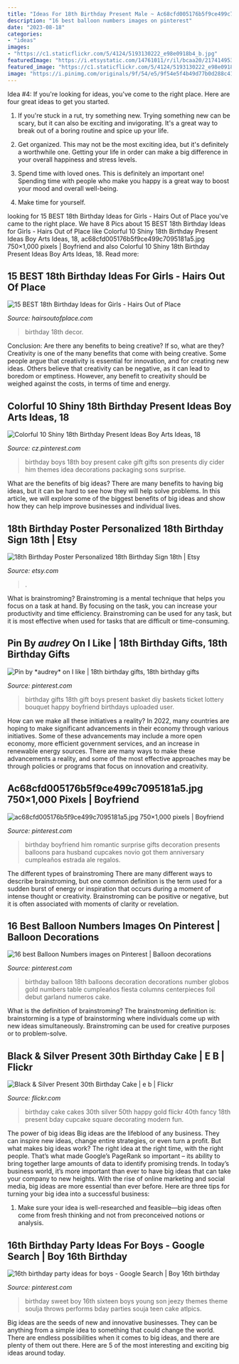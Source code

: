 ```yaml
---
title: "Ideas For 18th Birthday Present Male ~ Ac68cfd005176b5f9ce499c7095181a5.jpg 750×1,000 Pixels"
description: "16 best balloon numbers images on pinterest"
date: "2023-08-18"
categories:
- "ideas"
images:
- "https://c1.staticflickr.com/5/4124/5193130222_e98e0918b4_b.jpg"
featuredImage: "https://i.etsystatic.com/14761011/r/il/bcaa20/2174149536/il_794xN.2174149536_spe7.jpg"
featured_image: "https://c1.staticflickr.com/5/4124/5193130222_e98e0918b4_b.jpg"
image: "https://i.pinimg.com/originals/9f/54/e5/9f54e5f4b49d77b0d288c41f92a1044d.jpg"
---
```



Idea #4:
If you're looking for ideas, you've come to the right place. Here are four great ideas to get you started.
1. If you're stuck in a rut, try something new. Trying something new can be scary, but it can also be exciting and invigorating. It's a great way to break out of a boring routine and spice up your life.

2. Get organized. This may not be the most exciting idea, but it's definitely a worthwhile one. Getting your life in order can make a big difference in your overall happiness and stress levels.

3. Spend time with loved ones. This is definitely an important one! Spending time with people who make you happy is a great way to boost your mood and overall well-being.

4. Make time for yourself.

	

		
looking for 15 BEST 18th Birthday Ideas for Girls - Hairs Out of Place you've came to the right place. We have 8 Pics about 15 BEST 18th Birthday Ideas for Girls - Hairs Out of Place like Colorful 10 Shiny 18th Birthday Present Ideas Boy Arts Ideas, 18, ac68cfd005176b5f9ce499c7095181a5.jpg 750×1,000 pixels | Boyfriend and also Colorful 10 Shiny 18th Birthday Present Ideas Boy Arts Ideas, 18. Read more:
		
    
## 15 BEST 18th Birthday Ideas For Girls - Hairs Out Of Place

<img loading=lazy src="https://hairsoutofplace.com/wp-content/uploads/2020/11/18th-birthday-ideas.jpg" onerror="this.onerror=null;this.src='https://tse1.mm.bing.net/th?id=OIP.a31Oqr96ZO_IGfIoc9zfmwHaLG&amp;pid=15.1';" alt="15 BEST 18th Birthday Ideas for Girls - Hairs Out of Place">

_Source: hairsoutofplace.com_

>birthday 18th decor. 

	

Conclusion: Are there any benefits to being creative? If so, what are they?
Creativity is one of the many benefits that come with being creative. Some people argue that creativity is essential for innovation, and for creating new ideas. Others believe that creativity can be negative, as it can lead to boredom or emptiness. However, any benefit to creativity should be weighed against the costs, in terms of time and energy.

    
## Colorful 10 Shiny 18th Birthday Present Ideas Boy Arts Ideas, 18

<img loading=lazy src="https://i.pinimg.com/736x/8c/8c/23/8c8c2399a02900a185b2aa85a9d1b9f0.jpg" onerror="this.onerror=null;this.src='https://tse4.mm.bing.net/th?id=OIP.qysKdmKnuAcrem2iWR6jLQHaJ3&amp;pid=15.1';" alt="Colorful 10 Shiny 18th Birthday Present Ideas Boy Arts Ideas, 18">

_Source: cz.pinterest.com_

>birthday boys 18th boy present cake gift gifts son presents diy cider him themes idea decorations packaging sons surprise. 

	

What are the benefits of big ideas?
There are many benefits to having big ideas, but it can be hard to see how they will help solve problems. In this article, we will explore some of the biggest benefits of big ideas and show how they can help improve businesses and individual lives.

    
## 18th Birthday Poster Personalized 18th Birthday Sign 18th | Etsy

<img loading=lazy src="https://i.etsystatic.com/14761011/r/il/bcaa20/2174149536/il_794xN.2174149536_spe7.jpg" onerror="this.onerror=null;this.src='https://tse3.mm.bing.net/th?id=OIP.dNHr8V7jtL3WgnZCxr616wHaHu&amp;pid=15.1';" alt="18th Birthday Poster Personalized 18th Birthday Sign 18th | Etsy">

_Source: etsy.com_

>. 

	

What is brainstroming? Brainstroming is a mental technique that helps you focus on a task at hand. By focusing on the task, you can increase your productivity and time efficiency. Brainstroming can be used for any task, but it is most effective when used for tasks that are difficult or time-consuming.

    
## Pin By *audrey* On I Like | 18th Birthday Gifts, 18th Birthday Gifts

<img loading=lazy src="https://i.pinimg.com/originals/9f/54/e5/9f54e5f4b49d77b0d288c41f92a1044d.jpg" onerror="this.onerror=null;this.src='https://tse4.mm.bing.net/th?id=OIP.Yq1aoo3JpKMKcYJb1LUPfAAAAA&amp;pid=15.1';" alt="Pin by *audrey* on I like | 18th birthday gifts, 18th birthday gifts">

_Source: pinterest.com_

>birthday gifts 18th gift boys present basket diy baskets ticket lottery bouquet happy boyfriend birthdays uploaded user. 

	

How can we make all these initiatives a reality?
In 2022, many countries are hoping to make significant advancements in their economy through various initiatives. Some of these advancements may include a more open economy, more efficient government services, and an increase in renewable energy sources. There are many ways to make these advancements a reality, and some of the most effective approaches may be through policies or programs that focus on innovation and creativity.

    
## Ac68cfd005176b5f9ce499c7095181a5.jpg 750×1,000 Pixels | Boyfriend

<img loading=lazy src="https://i.pinimg.com/originals/f0/fa/00/f0fa00a90f88eb4dc997a14a61eb01ab.jpg" onerror="this.onerror=null;this.src='https://tse3.mm.bing.net/th?id=OIP.ZCRelR22T4gfV4bQdzlXMgHaJ4&amp;pid=15.1';" alt="ac68cfd005176b5f9ce499c7095181a5.jpg 750×1,000 pixels | Boyfriend">

_Source: pinterest.com_

>birthday boyfriend him romantic surprise gifts decoration presents balloons para husband cupcakes novio got them anniversary cumpleaños estrada ale regalos. 

	

The different types of brainstroming
There are many different ways to describe brainstroming, but one common definition is the term used for a sudden burst of energy or inspiration that occurs during a moment of intense thought or creativity. Brainstroming can be positive or negative, but it is often associated with moments of clarity or revelation.

    
## 16 Best Balloon Numbers Images On Pinterest | Balloon Decorations

<img loading=lazy src="https://i.pinimg.com/736x/53/8f/d4/538fd429328577793ee81098ad3d2c07--birthday-balloon-decorations-birthday-balloons.jpg" onerror="this.onerror=null;this.src='https://tse3.mm.bing.net/th?id=OIP.0ZkGFCjAP1lVAearnpgWXwHaJ4&amp;pid=15.1';" alt="16 best Balloon Numbers images on Pinterest | Balloon decorations">

_Source: pinterest.com_

>birthday balloon 18th balloons decoration decorations number globos gold numbers table cumpleaños fiesta columns centerpieces foil debut garland numeros cake. 

	

What is the definition of brainstroming?
The brainstroming definition is:
brainstorming is a type of brainstorming where individuals come up with new ideas simultaneously. Brainstroming can be used for creative purposes or to problem-solve.

    
## Black &amp; Silver Present 30th Birthday Cake | E B | Flickr

<img loading=lazy src="https://c1.staticflickr.com/5/4124/5193130222_e98e0918b4_b.jpg" onerror="this.onerror=null;this.src='https://tse3.mm.bing.net/th?id=OIP.mnrQ71u0hiYLSmnhpHi1RgHaIm&amp;pid=15.1';" alt="Black &amp; Silver Present 30th Birthday Cake | e b | Flickr">

_Source: flickr.com_

>birthday cake cakes 30th silver 50th happy gold flickr 40th fancy 18th present bday cupcake square decorating modern fun. 

	

The power of big ideas
Big ideas are the lifeblood of any business. They can inspire new ideas, change entire strategies, or even turn a profit. But what makes big ideas work? The right idea at the right time, with the right people. That’s what made Google’s PageRank so important – its ability to bring together large amounts of data to identify promising trends.
In today’s business world, it’s more important than ever to have big ideas that can take your company to new heights. With the rise of online marketing and social media, big ideas are more essential than ever before. Here are three tips for turning your big idea into a successful business:

1) Make sure your idea is well-researched and feasible—big ideas often come from fresh thinking and not from preconceived notions or analysis.

    
## 16th Birthday Party Ideas For Boys - Google Search | Boy 16th Birthday

<img loading=lazy src="https://i.pinimg.com/originals/bc/d1/de/bcd1deaa01cf2e0a82e1c3ca21f4d62e.jpg" onerror="this.onerror=null;this.src='https://tse3.mm.bing.net/th?id=OIP.5Q_-So3Ve_RQtQlRqu8PoQHaI_&amp;pid=15.1';" alt="16th birthday party ideas for boys - Google Search | Boy 16th birthday">

_Source: pinterest.com_

>birthday sweet boy 16th sixteen boys young son jeezy themes theme soulja throws performs bday parties souja teen cake atlpics. 

	

Big ideas are the seeds of new and innovative businesses. They can be anything from a simple idea to something that could change the world. There are endless possibilities when it comes to big ideas, and there are plenty of them out there. Here are 5 of the most interesting and exciting big ideas around today.

